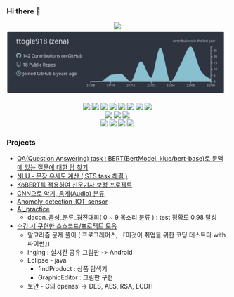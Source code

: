 ### Hi there 👋


<div align='center'>
<img src='https://hits.seeyoufarm.com/api/count/incr/badge.svg?url=https%3A%2F%2Fgithub.com%2Fttogle918&count_bg=%23939393&title_bg=%23000000&icon=&icon_color=%23E7E7E7&title=hits&edge_flat=false)](https://hits.seeyoufarm.com'/>  
<br>
<img src='https://raw.githubusercontent.com/ttogle918/ttogle918/main/profile-summary-card-output/nord_dark/0-profile-details.svg'/>
</div>

<br>

<div align='center'>
<img src="https://img.shields.io/badge/-Pytorch-000?style=flat-square&logo=Pytorch&logoColor=#792EE5"/>
<img src="https://img.shields.io/badge/-pytorch lightning-000?style=flat-square&logo=pytorchlightning&logoColor=#792EE5"/>
<img src="https://img.shields.io/badge/-TensorFlow-000?style=flat-square&logo=TensorFlow&logoColor=#FF6F00"/>
<img src="https://img.shields.io/badge/-Keras-000?style=flat-square&logo=Keras&logoColor=#D00000"/>
<img src="https://img.shields.io/badge/-python-000?style=flat-square&logo=python&logoColor=#3776AB"/>
<img src="https://img.shields.io/badge/-c++-000?style=flat-square&logo=cplusplus&logoColor=#007ACC"/>
<img src="https://img.shields.io/badge/-java-000?style=flat-square&logo=Eclipse&logoColor=#2C2255"/>
<img src="https://img.shields.io/badge/-pandas-000?style=flat-square&logo=pandas&logoColor=#150458"/>
</div>

<div align='center'>
<img src="https://img.shields.io/badge/-mongodb-000?style=flat-square&logo=mongodb&logoColor=#007ACC"/>
<img src="https://img.shields.io/badge/-mysql-000?style=flat-square&logo=mysql&logoColor=#4479A1"/>
<img src="https://img.shields.io/badge/-sqlite-000?style=flat-square&logo=sqlite&logoColor=#003B57"/>
</div>
<div align='center'>
<img src="https://img.shields.io/badge/-google colab-000?style=flat-square&logo=googlecolab&logoColor=#F9AB00"/>
<img src="https://img.shields.io/badge/-jupyter-000?style=flat-square&logo=jupyter&logoColor=#F37626"/>
<img src="https://img.shields.io/badge/-vscode-000?style=flat-square&logo=visualstudiocode&logoColor=#007ACC"/>
<img src="https://img.shields.io/badge/-Anaconda-000?style=flat-square&logo=Anaconda&logoColor=#44A833"/>
</div>



### Projects

- [QA(Question Answering) task : BERT(BertModel, klue/bert-base)로 문맥에 있는 질문에 대한 답 찾기](https://github.com/ttogle918/AI_practice/blob/main/QA%20task/03_BERT_QA_korsquad_BertModel%EB%A1%9C%EA%B5%AC%ED%98%84.ipynb)
- [NLU - 문장 유사도 계산 ( STS task 해결 )](https://github.com/ttogle918/NLU_3-)  
- [KoBERT를 적용하여 신문기사 보정 프로젝트](https://github.com/ttogle918/news_by_kobert)  
- [CNN으로 악기, 음계(Audio) 분류](https://github.com/ttogle918/classify_instrument_by_CNN)  
- [Anomoly_detection_IOT_sensor](https://github.com/ttogle918/Anomoly_detection_IOT_sensor)  
- [AI_practice](https://github.com/ttogle918/AI_practice)
  - dacon_음성_분류_경진대회( 0 ~ 9 목소리 분류 ) : test 정확도 0.98 달성  
- [수강 시 구현한 소스코드/프로젝트 모음](https://github.com/ttogle918/mju_study)
  - 알고리즘 문제 풀이 ( 프로그래머스, 『이것이 취업을 위한 코딩 테스트다 with 파이썬』)
  - inging : 실시간 공유 그림판 -> Android
  - Eclipse - java
    - findProduct : 상품 탐색기
    - GraphicEditor : 그림판 구현
  - 보안 - C의 openssl -> DES, AES, RSA, ECDH


<!--
**ttogle918/ttogle918** is a ✨ _special_ ✨ repository because its `README.md` (this file) appears on your GitHub profile.

Here are some ideas to get you started:

- 🔭 I’m currently working on ...
- 🌱 I’m currently learning ...
- 👯 I’m looking to collaborate on ...
- 🤔 I’m looking for help with ...
- 💬 Ask me about ...
- 📫 How to reach me: ...
- 😄 Pronouns: ...
- ⚡ Fun fact: ...
-->
